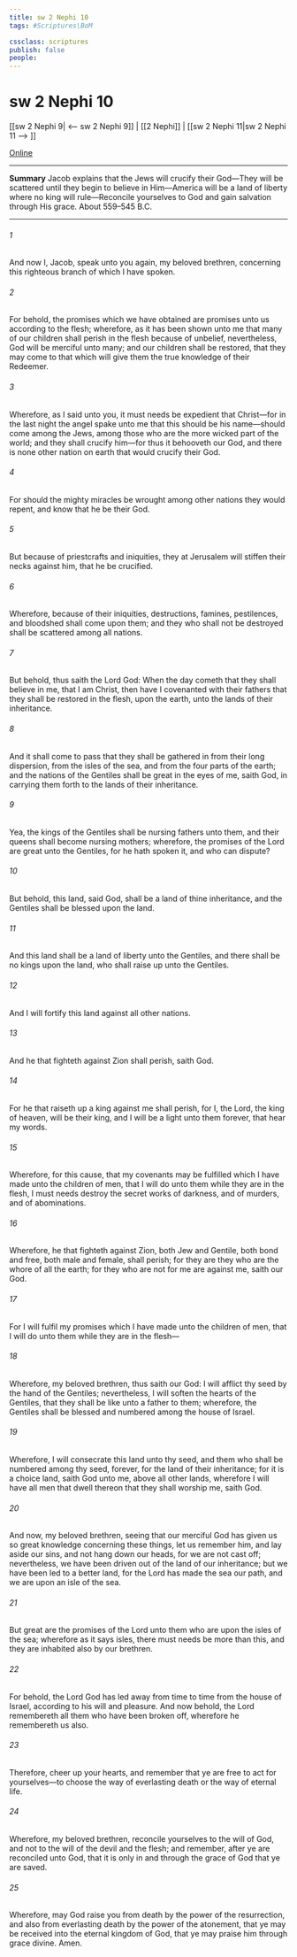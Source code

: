 ```yaml
---
title: sw 2 Nephi 10
tags: #Scriptures\BoM

cssclass: scriptures
publish: false
people:
---
```


# sw 2 Nephi 10
[[sw 2 Nephi 9| <-- sw 2 Nephi 9]] | [[2 Nephi]] | [[sw 2 Nephi 11|sw 2 Nephi 11 --> ]]

[Online](https://churchofjesuschrist.org/study/scriptures/bofm/2-ne/10?lang=eng)

---
__Summary__
Jacob explains that the Jews will crucify their God—They will be scattered until they begin to believe in Him—America will be a land of liberty where no king will rule—Reconcile yourselves to God and gain salvation through His grace. About 559–545 B.C.

---
###### 1 
And now I, Jacob, speak unto you again, my beloved brethren, concerning this righteous branch of which I have spoken.

###### 2 
For behold, the promises which we have obtained are promises unto us according to the flesh; wherefore, as it has been shown unto me that many of our children shall perish in the flesh because of unbelief, nevertheless, God will be merciful unto many; and our children shall be restored, that they may come to that which will give them the true knowledge of their Redeemer.

###### 3 
Wherefore, as I said unto you, it must needs be expedient that Christ—for in the last night the angel spake unto me that this should be his name—should come among the Jews, among those who are the more wicked part of the world; and they shall crucify him—for thus it behooveth our God, and there is none other nation on earth that would crucify their God.

###### 4 
For should the mighty miracles be wrought among other nations they would repent, and know that he be their God.

###### 5 
But because of priestcrafts and iniquities, they at Jerusalem will stiffen their necks against him, that he be crucified.

###### 6 
Wherefore, because of their iniquities, destructions, famines, pestilences, and bloodshed shall come upon them; and they who shall not be destroyed shall be scattered among all nations.

###### 7 
But behold, thus saith the Lord God: When the day cometh that they shall believe in me, that I am Christ, then have I covenanted with their fathers that they shall be restored in the flesh, upon the earth, unto the lands of their inheritance.

###### 8 
And it shall come to pass that they shall be gathered in from their long dispersion, from the isles of the sea, and from the four parts of the earth; and the nations of the Gentiles shall be great in the eyes of me, saith God, in carrying them forth to the lands of their inheritance.

###### 9 
Yea, the kings of the Gentiles shall be nursing fathers unto them, and their queens shall become nursing mothers; wherefore, the promises of the Lord are great unto the Gentiles, for he hath spoken it, and who can dispute?

###### 10 
But behold, this land, said God, shall be a land of thine inheritance, and the Gentiles shall be blessed upon the land.

###### 11 
And this land shall be a land of liberty unto the Gentiles, and there shall be no kings upon the land, who shall raise up unto the Gentiles.

###### 12 
And I will fortify this land against all other nations.

###### 13 
And he that fighteth against Zion shall perish, saith God.

###### 14 
For he that raiseth up a king against me shall perish, for I, the Lord, the king of heaven, will be their king, and I will be a light unto them forever, that hear my words.

###### 15 
Wherefore, for this cause, that my covenants may be fulfilled which I have made unto the children of men, that I will do unto them while they are in the flesh, I must needs destroy the secret works of darkness, and of murders, and of abominations.

###### 16 
Wherefore, he that fighteth against Zion, both Jew and Gentile, both bond and free, both male and female, shall perish; for they are they who are the whore of all the earth; for they who are not for me are against me, saith our God.

###### 17 
For I will fulfil my promises which I have made unto the children of men, that I will do unto them while they are in the flesh—

###### 18 
Wherefore, my beloved brethren, thus saith our God: I will afflict thy seed by the hand of the Gentiles; nevertheless, I will soften the hearts of the Gentiles, that they shall be like unto a father to them; wherefore, the Gentiles shall be blessed and numbered among the house of Israel.

###### 19 
Wherefore, I will consecrate this land unto thy seed, and them who shall be numbered among thy seed, forever, for the land of their inheritance; for it is a choice land, saith God unto me, above all other lands, wherefore I will have all men that dwell thereon that they shall worship me, saith God.

###### 20 
And now, my beloved brethren, seeing that our merciful God has given us so great knowledge concerning these things, let us remember him, and lay aside our sins, and not hang down our heads, for we are not cast off; nevertheless, we have been driven out of the land of our inheritance; but we have been led to a better land, for the Lord has made the sea our path, and we are upon an isle of the sea.

###### 21 
But great are the promises of the Lord unto them who are upon the isles of the sea; wherefore as it says isles, there must needs be more than this, and they are inhabited also by our brethren.

###### 22 
For behold, the Lord God has led away from time to time from the house of Israel, according to his will and pleasure. And now behold, the Lord remembereth all them who have been broken off, wherefore he remembereth us also.

###### 23 
Therefore, cheer up your hearts, and remember that ye are free to act for yourselves—to choose the way of everlasting death or the way of eternal life.

###### 24 
Wherefore, my beloved brethren, reconcile yourselves to the will of God, and not to the will of the devil and the flesh; and remember, after ye are reconciled unto God, that it is only in and through the grace of God that ye are saved.

###### 25 
Wherefore, may God raise you from death by the power of the resurrection, and also from everlasting death by the power of the atonement, that ye may be received into the eternal kingdom of God, that ye may praise him through grace divine. Amen.

